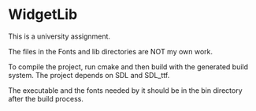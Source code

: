 # WidgetLib
This is a university assignment.

The files in the Fonts and lib directories are NOT my own work.

To compile the project, run cmake and then build with the generated build system. The project depends on SDL and SDL_ttf.

The executable and the fonts needed by it should be in the bin directory after the build process.

